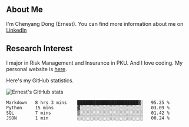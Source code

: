 ## About Me

I'm Chenyang Dong (Ernest). You can find more information about me on [LinkedIn](https://www.linkedin.com/in/%E6%99%A8%E9%98%B3-%E8%91%A3-918ab41b4/)

## Research Interest

I major in Risk Management and Insurance in PKU. And I love coding. My personal website is [here](https://ernestdong.github.io).

Here's my GitHub statistics.

![Ernest's GitHub stats](https://github-readme-stats.vercel.app/api?username=ErnestDong&show_icons=true?count_private=true)

<!--START_SECTION:waka-->

```text
Markdown   8 hrs 3 mins    ███████████████████████▓░   95.25 %
Python     15 mins         ▓░░░░░░░░░░░░░░░░░░░░░░░░   03.09 %
SQL        7 mins          ▒░░░░░░░░░░░░░░░░░░░░░░░░   01.42 %
JSON       1 min           ░░░░░░░░░░░░░░░░░░░░░░░░░   00.24 %
```

<!--END_SECTION:waka-->
